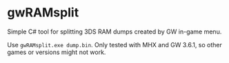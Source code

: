 # gwRAMsplit
Simple C# tool for splitting 3DS RAM dumps created by GW in-game menu.

Use `gwRAMsplit.exe dump.bin`. Only tested with MHX and GW 3.6.1, so other games or versions might not work.

